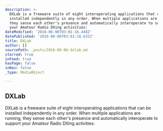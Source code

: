 ```yaml
---
description: >-
  DXLab is a freeware suite of eight interoperating applications that can be
  installed independently in any order. When multiple applications are running,
  they sense each other's presence and automatically interoperate to support
  your Amateur Radio DXing activities:
dateModified: '2016-06-06T03:01:16.448Z'
datePublished: '2016-06-06T03:01:16.632Z'
title: DXLab
author: []
sourcePath: _posts/2016-06-06-dxlab.md
starred: true
inFeed: true
hasPage: false
inNav: false
_type: MediaObject

---
```

<article style=""><h1>DXLab</h1><p>DXLab is a freeware suite of eight interoperating applications that can be installed independently in any order. When multiple applications are running, they sense each other's presence and automatically interoperate to support your Amateur Radio DXing activities:</p></article>